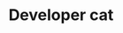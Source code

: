 ---
title: "Developer cat"
categories: ["Random"]

link:
    url: "https://github.com/redis/redis/issues/3909"
    dead: false

message: "The first Pull Request from a developer cat."
---